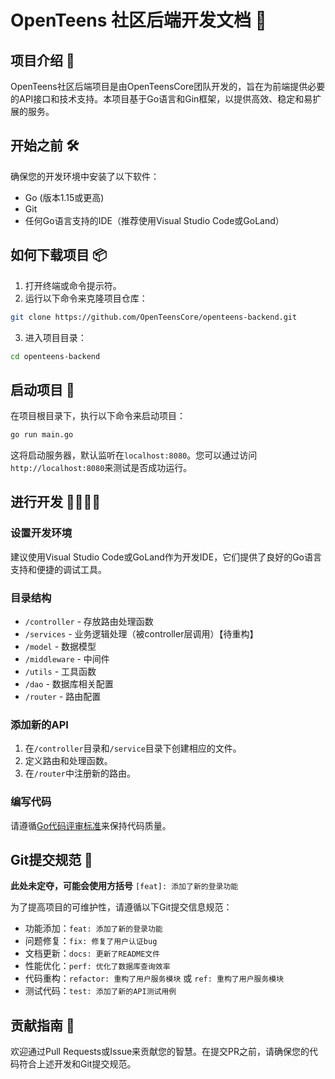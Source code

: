 # OpenTeens 社区后端开发文档 📖

## 项目介绍 🚀

OpenTeens社区后端项目是由OpenTeensCore团队开发的，旨在为前端提供必要的API接口和技术支持。本项目基于Go语言和Gin框架，以提供高效、稳定和易扩展的服务。

## 开始之前 🛠️

确保您的开发环境中安装了以下软件：

- Go (版本1.15或更高)
- Git
- 任何Go语言支持的IDE（推荐使用Visual Studio Code或GoLand）

## 如何下载项目 📦

1. 打开终端或命令提示符。
2. 运行以下命令来克隆项目仓库：

```bash
git clone https://github.com/OpenTeensCore/openteens-backend.git
```

3. 进入项目目录：

```bash
cd openteens-backend
```

## 启动项目 🚀

在项目根目录下，执行以下命令来启动项目：

```bash
go run main.go
```

这将启动服务器，默认监听在`localhost:8080`。您可以通过访问`http://localhost:8080`来测试是否成功运行。

## 进行开发 👨‍💻👩‍💻

### 设置开发环境

建议使用Visual Studio Code或GoLand作为开发IDE，它们提供了良好的Go语言支持和便捷的调试工具。

### 目录结构

- `/controller` - 存放路由处理函数
- `/services` - 业务逻辑处理（被controller层调用）【待重构】
- `/model` - 数据模型
- `/middleware` - 中间件
- `/utils` - 工具函数
- `/dao` - 数据库相关配置
- `/router` - 路由配置

### 添加新的API

1. 在`/controller`目录和`/service`目录下创建相应的文件。
2. 定义路由和处理函数。
3. 在`/router`中注册新的路由。

### 编写代码

请遵循[Go代码评审标准](https://github.com/golang/go/wiki/CodeReviewComments)来保持代码质量。

## Git提交规范 📝

**此处未定夺，可能会使用方括号** `[feat]: 添加了新的登录功能`

为了提高项目的可维护性，请遵循以下Git提交信息规范：

- 功能添加：`feat: 添加了新的登录功能`
- 问题修复：`fix: 修复了用户认证bug`
- 文档更新：`docs: 更新了README文件`
- 性能优化：`perf: 优化了数据库查询效率`
- 代码重构：`refactor: 重构了用户服务模块` 或 `ref: 重构了用户服务模块`
- 测试代码：`test: 添加了新的API测试用例`

## 贡献指南 🤝

欢迎通过Pull Requests或Issue来贡献您的智慧。在提交PR之前，请确保您的代码符合上述开发和Git提交规范。
